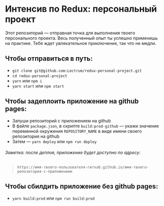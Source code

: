 # Интенсив по Redux: персональный проект

Этот репозиторий — отправная точка для выполнения твоего персонального проекта. Весь полученный опыт ты успешно применишь на практике. Тебя ждет увлекательное приключение, так что не медли.

## Чтобы отправиться в путь:

*   `git clone git@github.com:Lectrum/redux-personal-project.git`
*   `cd redux-personal-project`
*   `yarn` или `npm i`
*   `yarn start` или `npm start`

## Чтобы задеплоить приложение на github pages:

*   Запуши репозиторий с приложением на github
*   В файле `package.json`, в скрипте `build:prod-github` — укажи значение переменной окружения `REPOSITORY_NAME` в виде имени своего репозитория на github
*   Затем — `yarn deploy` или `npm run deploy`

###### Заметка: после деплоя, приложение будет доступно по адресу:

> `https://имя-твоего-пользователя-гитхаб.github.io/имя-твоего-репозитория-с-приложением`

## Чтобы сбилдить приложение без github pages:

*   `yarn build:prod` или `npm run build:prod`

